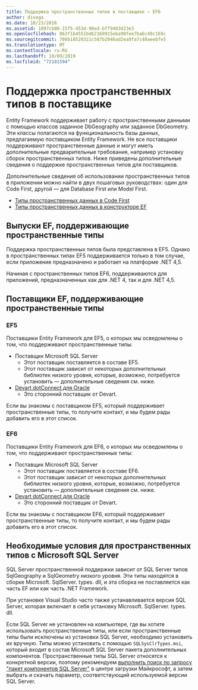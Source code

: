 ```yaml
---
title: Поддержка пространственных типов в поставщике — EF6
author: divega
ms.date: 10/23/2016
ms.assetid: 1097cb00-15f5-453d-90ed-bff9403d23e3
ms.openlocfilehash: 863f1b4551bd62160915eba90fee7ba6c49c169c
ms.sourcegitcommit: 708b18520321c587b2046ad2ea9fa7c48aeebfe5
ms.translationtype: MT
ms.contentlocale: ru-RU
ms.lasthandoff: 10/09/2019
ms.locfileid: "72181594"
---
```

# <a name="provider-support-for-spatial-types"></a>Поддержка пространственных типов в поставщике
Entity Framework поддерживает работу с пространственными данными с помощью классов заданное DbGeography или заданное DbGeometry. Эти классы полагаются на функциональность базы данных, предлагаемую поставщиком Entity Framework. Не все поставщики поддерживают пространственные данные и могут иметь дополнительные предварительные требования, например установку сборок пространственных типов. Ниже приведены дополнительные сведения о поддержке пространственных типов для поставщиков.  

Дополнительные сведения об использовании пространственных типов в приложении можно найти в двух пошаговых руководствах: один для Code First, другой — для Database First или Model First.  

- [Типы пространственных данных в Code First](~/ef6/modeling/code-first/data-types/spatial.md)  
- [Типы пространственных данных в конструкторе EF](~/ef6/modeling/designer/data-types/spatial.md)  

## <a name="ef-releases-that-support-spatial-types"></a>Выпуски EF, поддерживающие пространственные типы  

Поддержка пространственных типов была представлена в EF5. Однако в пространственных типах EF5 поддерживается только в том случае, если приложение предназначено и работает на платформе .NET 4,5.  

Начиная с пространственных типов EF6, поддерживаются для приложений, предназначенных как для .NET 4, так и для .NET 4,5.  

## <a name="ef-providers-that-support-spatial-types"></a>Поставщики EF, поддерживающие пространственные типы  

### <a name="ef5"></a>EF5  

Поставщики Entity Framework для EF5, о которых мы осведомлены о том, что поддерживают пространственные типы:  

- Поставщик Microsoft SQL Server  
    - Этот поставщик поставляется в составе EF5.  
    - Этот поставщик зависит от некоторых дополнительных библиотек низкого уровня, которые, возможно, потребуется установить — дополнительные сведения см. ниже.  
- [Devart dotConnect для Oracle](https://www.devart.com/dotconnect/oracle/)  
    - Это сторонний поставщик от Devart.  

Если вы знакомы с поставщиком EF5, который поддерживает пространственные типы, то получите контакт, и мы будем рады добавить его в этот список.  

### <a name="ef6"></a>EF6  

Поставщики Entity Framework для EF6, о которых мы осведомлены о том, что поддерживают пространственные типы:  

- Поставщик Microsoft SQL Server  
    - Этот поставщик поставляется в составе EF6.  
    - Этот поставщик зависит от некоторых дополнительных библиотек низкого уровня, которые, возможно, потребуется установить — дополнительные сведения см. ниже.  
- [Devart dotConnect для Oracle](https://www.devart.com/dotconnect/oracle/)  
    - Это сторонний поставщик от Devart.  

Если вы знакомы с поставщиком EF6, который поддерживает пространственные типы, то получите контакт, и мы будем рады добавить его в этот список.  

## <a name="prerequisites-for-spatial-types-with-microsoft-sql-server"></a>Необходимые условия для пространственных типов с Microsoft SQL Server  

SQL Server пространственной поддержки зависит от SQL Server типов SqlGeography и SqlGeometry низкого уровня. Эти типы находятся в сборке Microsoft. SqlServer. types. dll, и эта сборка не поставляется как часть EF или как часть .NET Framework.  

При установке Visual Studio часто также устанавливается версия SQL Server, которая включает в себя установку Microsoft. SqlServer. types. dll.  

Если SQL Server не установлен на компьютере, где вы хотите использовать пространственные типы, или если пространственные типы были исключены из установки SQL Server, необходимо установить их вручную. Типы можно установить с помощью `SQLSysClrTypes.msi`, который входит в состав Microsoft SQL Server пакета дополнительных компонентов. Пространственные типы SQL Server относятся к конкретной версии, поэтому рекомендуем [выполнить поиск по запросу "пакет компонентов SQL Server"](https://www.microsoft.com/search/result.aspx?q=sql+server+feature+pack) в центре загрузки Майкрософт, а затем выбрать и скачать параметр, соответствующий используемой версии SQL Server.
